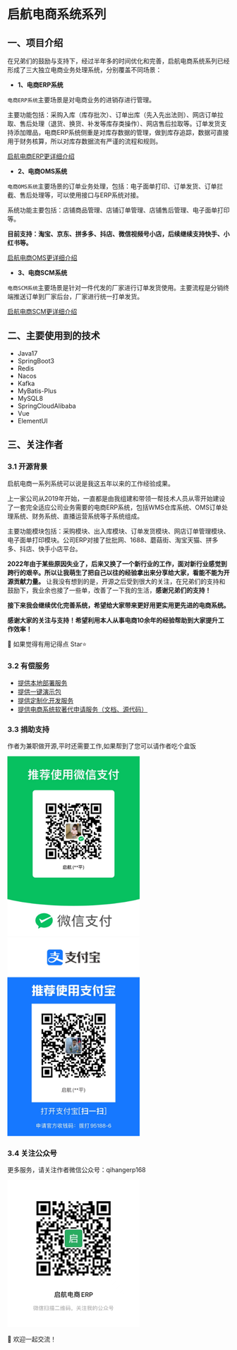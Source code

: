 # 启航电商系统系列
## 一、项目介绍

在兄弟们的鼓励与支持下，经过半年多的时间优化和完善，启航电商系统系列已经形成了三大独立电商业务处理系统，分别覆盖不同场景：

+ **1、电商ERP系统**

`电商ERP系统`主要场景是对电商业务的进销存进行管理。

主要功能包括：采购入库（库存批次）、订单出库（先入先出法则）、网店订单拉取、售后处理（退货、换货、补发等库存类操作）、网店售后拉取等。订单发货支持添加赠品，电商ERP系统侧重是对库存数据的管理，做到库存追踪，数据可直接用于财务核算，所以对库存数据流有严谨的流程和规则。

[启航电商ERP更详细介绍](README-ERP.md)

+ **2、电商OMS系统**

`电商OMS系统`主要场景的订单业务处理，包括：电子面单打印、订单发货、订单拦截、售后处理等，可以使用接口与ERP系统对接。

系统功能主要包括：店铺商品管理、店铺订单管理、店铺售后管理、电子面单打印等。

**目前支持：淘宝、京东、拼多多、抖店、微信视频号小店，后续继续支持快手、小红书等。**

[启航电商OMS更详细介绍](README-OMS.md)

+ **3、电商SCM系统**

`电商SCM系统`主要场景是针对一件代发的厂家进行订单发货使用。主要流程是分销终端推送订单到厂家后台，厂家进行统一打单发货。

[启航电商SCM更详细介绍](README-SCM.md)



## 二、主要使用到的技术
+ Java17
+ SpringBoot3
+ Redis
+ Nacos
+ Kafka
+ MyBatis-Plus
+ MySQL8
+ SpringCloudAlibaba
+ Vue
+ ElementUI

## 三、关注作者
### 3.1 开源背景
启航电商一系列系统可以说是我这五年以来的工作经验成果。

上一家公司从2019年开始，一直都是由我组建和带领一帮技术人员从零开始建设了一套完全适应公司业务需要的电商ERP系统，包括WMS仓库系统、OMS订单处理系统、财务系统、直播运营系统等子系统组成。

主要功能模块包括：采购模块、出入库模块、订单发货模块、网店订单管理模块、电子面单打印模块。公司ERP对接了批批网、1688、蘑菇街、淘宝天猫、拼多多、抖店、快手小店平台。

**2022年由于某些原因失业了，后来又换了一个新行业的工作，面对新行业感觉到跨行的艰辛。所以让我萌生了把自己以往的经验拿出来分享给大家，看能不能为开源贡献力量。**
让我没有想到的是，开源之后受到很大的关注，在兄弟们的支持和鼓励下，我业余也接了一些单，改善了一下我的生活，**感谢兄弟们的支持！**

**接下来我会继续优化完善系统，希望给大家带来更好用更实用更先进的电商系统。**


**感谢大家的关注与支持！希望利用本人从事电商10余年的经验帮助到大家提升工作效率！**

💖 如果觉得有用记得点 Star⭐


### 3.2 有偿服务
+ [提供本地部署服务](https://mp.weixin.qq.com/s/8U4NvMiAP0vDsTDBzlHJbw)
+ [提供一键演示包](https://mp.weixin.qq.com/s/MtXFijnq0Ti461hO5Sulhw)
+ [提供定制化开发服务](https://mp.weixin.qq.com/s/U-1FKfa84Dfz17WL9GHyqw)
+ [提供电商系统软著代申请服务（文档、源代码）](https://mp.weixin.qq.com/s/8N1PeNHw9jCBR__AsSjeqg)



### 3.3 捐助支持
作者为兼职做开源,平时还需要工作,如果帮到了您可以请作者吃个盒饭

<img src="docs/weixinzhifu.jpg" width="300px" />
<img src="docs/zhifubao.jpg" width="300px" />


### 3.4 关注公众号

更多服务，请关注作者微信公众号：qihangerp168

<img src="docs/公众号.jpg" width="300px" />


💖 欢迎一起交流！ 

